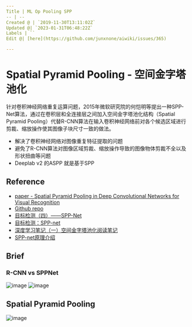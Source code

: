 ```yaml
---
Title | ML Op Pooling SPP
-- | --
Created @ | `2019-11-30T13:11:02Z`
Updated @| `2023-01-31T06:48:22Z`
Labels | ``
Edit @| [here](https://github.com/junxnone/aiwiki/issues/365)

---
```

# Spatial Pyramid Pooling - 空间金字塔池化

针对卷积神经网络重复运算问题，2015年微软研究院的何恺明等提出一种SPP-Net算法，通过在卷积层和全连接层之间加入空间金字塔池化结构（Spatial Pyramid Pooling）代替R-CNN算法在输入卷积神经网络前对各个候选区域进行剪裁、缩放操作使其图像子块尺寸一致的做法。

- 解决了卷积神经网络对图像重复特征提取的问题
- 避免了R-CNN算法对图像区域剪裁、缩放操作导致的图像物体剪裁不全以及形状扭曲等问题
- Deeplab v2 的ASPP 就是基于SPP

## Reference

- [paper - Spatial Pyramid Pooling in Deep Convolutional Networks for Visual Recognition](https://arxiv.org/pdf/1406.4729.pdf)
- [Github repo](https://github.com/ShaoqingRen/SPP_net)
- [目标检测（四）——SPP-Net](https://blog.csdn.net/qq_35451572/article/details/80273222)
- [目标检测：SPP-net](https://blog.csdn.net/tinyzhao/article/details/53717136)
- [深度学习笔记（一）空间金字塔池化阅读笔记](https://blog.csdn.net/liyaohhh/article/details/50614380)
- [SPP-net原理介绍](https://x-algo.cn/index.php/2017/01/13/1587/)


## Brief

### R-CNN vs SPPNet
![image](https://user-images.githubusercontent.com/2216970/69901012-53da1c00-13b6-11ea-91be-7c4eb190cb9d.png)
![image](https://user-images.githubusercontent.com/2216970/69901100-0f4f8000-13b8-11ea-97c5-dd91f3093c71.png)
## Spatial Pyramid Pooling

![image](https://user-images.githubusercontent.com/2216970/69901108-31490280-13b8-11ea-8a62-11ce26db3cf2.png)

